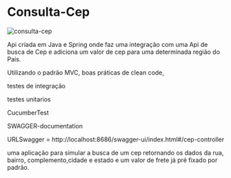 # Consulta-Cep

![consulta-cep](https://github.com/Marcos1020/Consulta-Cep/assets/83420181/8be8d0fb-c263-4ce6-a0e7-5933837560a0)

Api criada em Java e Spring onde faz uma integração com uma Api de busca de Cep e adiciona um valor de cep para uma determinada região do Pais.

Utilizando o padrão MVC, boas práticas de clean code, 

  testes de integração

  testes unitarios
  
  CucumberTest
  
  SWAGGER-documentation
  
  URLSwagger = http://localhost:8686/swagger-ui/index.html#/cep-controller
  
uma aplicação para simular a busca de um cep retornando os dados da rua, bairro, complemento,cidade e estado e um valor de frete já pré fixado por padrão.  

